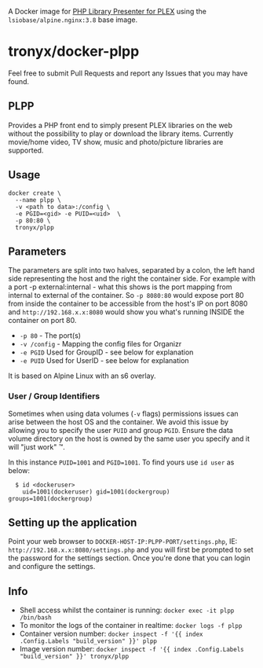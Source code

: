 A Docker image for [PHP Library Presenter for PLEX](https://github.com/Tensai75/plpp) using the `lsiobase/alpine.nginx:3.8` base image.

# tronyx/docker-plpp

Feel free to submit Pull Requests and report any Issues that you may have found.

## PLPP

Provides a PHP front end to simply present PLEX libraries on the web without the possibility to play or download the library items. Currently movie/home video, TV show, music and photo/picture libraries are supported.

## Usage

```
docker create \
  --name plpp \
  -v <path to data>:/config \
  -e PGID=<gid> -e PUID=<uid>  \
  -p 80:80 \
  tronyx/plpp
```

## Parameters

The parameters are split into two halves, separated by a colon, the left hand side representing the host and the right the container side. For example with a port -p external:internal - what this shows is the port mapping from internal to external of the container. So `-p 8080:80` would expose port 80 from inside the container to be accessible from the host's IP on port 8080 and `http://192.168.x.x:8080` would show you what's running INSIDE the container on port 80.

* `-p 80` - The port(s)
* `-v /config` - Mapping the config files for Organizr
* `-e PGID` Used for GroupID - see below for explanation
* `-e PUID` Used for UserID - see below for explanation

It is based on Alpine Linux with an s6 overlay.

### User / Group Identifiers

Sometimes when using data volumes (`-v` flags) permissions issues can arise between the host OS and the container. We avoid this issue by allowing you to specify the user `PUID` and group `PGID`. Ensure the data volume directory on the host is owned by the same user you specify and it will "just work" ™.

In this instance `PUID=1001` and `PGID=1001`. To find yours use `id user` as below:

```
  $ id <dockeruser>
    uid=1001(dockeruser) gid=1001(dockergroup) groups=1001(dockergroup)
```

## Setting up the application

Point your web browser to `DOCKER-HOST-IP:PLPP-PORT/settings.php`, IE: `http://192.168.x.x:8080/settings.php` and you will first be prompted to set the password for the settings section. Once you're done that you can login and configure the settings.

## Info

* Shell access whilst the container is running: `docker exec -it plpp /bin/bash`
* To monitor the logs of the container in realtime: `docker logs -f plpp`
* Container version number: `docker inspect -f '{{ index .Config.Labels "build_version" }}' plpp`
* Image version number: `docker inspect -f '{{ index .Config.Labels "build_version" }}' tronyx/plpp`
